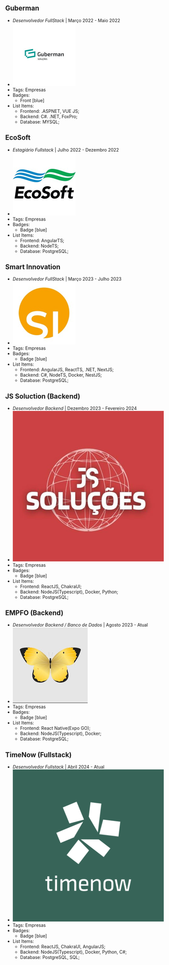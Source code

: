 ## Guberman
- *Desenvolvedor FullStack* | Março 2022 - Maio 2022
- ![logo512](../assets/guberman_logo.jpg)
- Tags: Empresas
- Badges:
  - Front [blue]
- List Items:
  - Frontend: .ASPNET, VUE JS;
  - Backend: C#. .NET, FoxPro;
  - Database: MYSQL;

## EcoSoft
- *Estagiário Fullstack* | Julho 2022 - Dezembro 2022
- ![logo512](../assets/ecosoft_solucoes_ambientais_logo.jpg)
- Tags: Empresas
- Badges:
  - Badge [blue]
- List Items:
  - Frontend: AngularTS;
  - Backend: NodeTS;
  - Database: PostgreSQL;

## Smart Innovation
- *Desenvolvedor FullStack* | Março 2023 - Julho 2023
- ![logo512](../assets/smartinnovationbr_logo.jpg)
- Tags: Empresas
- Badges:
  - Badge [blue]
- List Items:
  - Frontend: AngularJS, ReactTS, .NET, NextJS;
  - Backend: C#, NodeTS, Docker, NestJS;
  - Database: PostgreSQL;

## JS Soluction (Backend)
- *Desenvolvedor Backend* | Dezembro 2023 - Fevereiro 2024
- ![logo512](../assets/js_soluctions_logo.jpg)
- Tags: Empresas
- Badges:
  - Badge [blue]
- List Items:
  - Frontend: ReactJS, ChakraUI;
  - Backend: NodeJS(Typescript), Docker, Python;
  - Database: PostgreSQL;

## EMPFO (Backend)
- *Desenvolvedor Backend / Banco de Dados* | Agosto 2023 - Atual
- ![logo512](../assets/empfo.jpg)
- Tags: Empresas
- Badges:
  - Badge [blue]
- List Items:
  - Frontend: React Native(Expo GO);
  - Backend: NodeJS(Typescript), Docker;
  - Database: PostgreSQL;    
  
## TimeNow (Fullstack)
- *Desenvolvedor Fullstack* | Abril 2024 - Atual
- ![logo512](../assets/timenow_logo.png)
- Tags: Empresas
- Badges:
  - Badge [blue]
- List Items:
  - Frontend: ReactJS, ChakraUI, AngularJS;
  - Backend: NodeJS(Typescript), Docker, Python, C#;
  - Database: PostgreSQL, SQL; 
